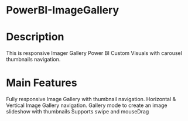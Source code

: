 # PowerBI-ImageGallery

# Description
  This is responsive Imager Gallery Power BI Custom Visuals with carousel thumbnails navigation. 

# Main Features

  Fully responsive Image Gallery with thumbnail navigation.
  Horizontal & Vertical Image Gallery navigation.
  Gallery mode to create an image slideshow with thumbnails
  Supports swipe and mouseDrag   

